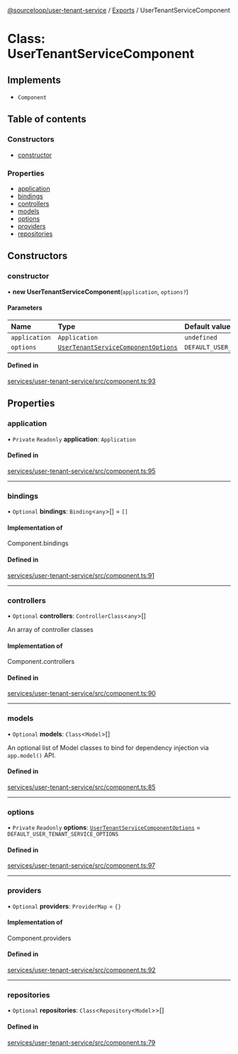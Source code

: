 [@sourceloop/user-tenant-service](../README.md) / [Exports](../modules.md) / UserTenantServiceComponent

# Class: UserTenantServiceComponent

## Implements

- `Component`

## Table of contents

### Constructors

- [constructor](UserTenantServiceComponent.md#constructor)

### Properties

- [application](UserTenantServiceComponent.md#application)
- [bindings](UserTenantServiceComponent.md#bindings)
- [controllers](UserTenantServiceComponent.md#controllers)
- [models](UserTenantServiceComponent.md#models)
- [options](UserTenantServiceComponent.md#options)
- [providers](UserTenantServiceComponent.md#providers)
- [repositories](UserTenantServiceComponent.md#repositories)

## Constructors

### constructor

• **new UserTenantServiceComponent**(`application`, `options?`)

#### Parameters

| Name | Type | Default value |
| :------ | :------ | :------ |
| `application` | `Application` | `undefined` |
| `options` | [`UserTenantServiceComponentOptions`](../interfaces/UserTenantServiceComponentOptions.md) | `DEFAULT_USER_TENANT_SERVICE_OPTIONS` |

#### Defined in

[services/user-tenant-service/src/component.ts:93](https://github.com/codeweb05/repo1/blob/ea19add/services/user-tenant-service/src/component.ts#L93)

## Properties

### application

• `Private` `Readonly` **application**: `Application`

#### Defined in

[services/user-tenant-service/src/component.ts:95](https://github.com/codeweb05/repo1/blob/ea19add/services/user-tenant-service/src/component.ts#L95)

___

### bindings

• `Optional` **bindings**: `Binding`<`any`\>[] = `[]`

#### Implementation of

Component.bindings

#### Defined in

[services/user-tenant-service/src/component.ts:91](https://github.com/codeweb05/repo1/blob/ea19add/services/user-tenant-service/src/component.ts#L91)

___

### controllers

• `Optional` **controllers**: `ControllerClass`<`any`\>[]

An array of controller classes

#### Implementation of

Component.controllers

#### Defined in

[services/user-tenant-service/src/component.ts:90](https://github.com/codeweb05/repo1/blob/ea19add/services/user-tenant-service/src/component.ts#L90)

___

### models

• `Optional` **models**: `Class`<`Model`\>[]

An optional list of Model classes to bind for dependency injection
via `app.model()` API.

#### Defined in

[services/user-tenant-service/src/component.ts:85](https://github.com/codeweb05/repo1/blob/ea19add/services/user-tenant-service/src/component.ts#L85)

___

### options

• `Private` `Readonly` **options**: [`UserTenantServiceComponentOptions`](../interfaces/UserTenantServiceComponentOptions.md) = `DEFAULT_USER_TENANT_SERVICE_OPTIONS`

#### Defined in

[services/user-tenant-service/src/component.ts:97](https://github.com/codeweb05/repo1/blob/ea19add/services/user-tenant-service/src/component.ts#L97)

___

### providers

• `Optional` **providers**: `ProviderMap` = `{}`

#### Implementation of

Component.providers

#### Defined in

[services/user-tenant-service/src/component.ts:92](https://github.com/codeweb05/repo1/blob/ea19add/services/user-tenant-service/src/component.ts#L92)

___

### repositories

• `Optional` **repositories**: `Class`<`Repository`<`Model`\>\>[]

#### Defined in

[services/user-tenant-service/src/component.ts:79](https://github.com/codeweb05/repo1/blob/ea19add/services/user-tenant-service/src/component.ts#L79)
